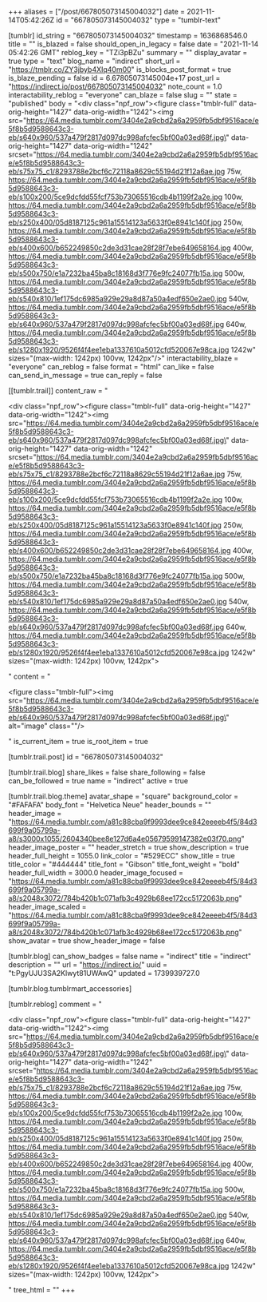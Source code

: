 +++
aliases = ["/post/667805073145004032"]
date = 2021-11-14T05:42:26Z
id = "667805073145004032"
type = "tumblr-text"

[tumblr]
id_string = "667805073145004032"
timestamp = 1636868546.0
title = ""
is_blazed = false
should_open_in_legacy = false
date = "2021-11-14 05:42:26 GMT"
reblog_key = "TZi3pBZu"
summary = ""
display_avatar = true
type = "text"
blog_name = "indirect"
short_url = "https://tmblr.co/ZY3jbyb4XIq40m00"
is_blocks_post_format = true
is_blaze_pending = false
id = 6.67805073145004e+17
post_url = "https://indirect.io/post/667805073145004032"
note_count = 1.0
interactability_reblog = "everyone"
can_blaze = false
slug = ""
state = "published"
body = "<div class=\"npf_row\"><figure class=\"tmblr-full\" data-orig-height=\"1427\" data-orig-width=\"1242\"><img src=\"https://64.media.tumblr.com/3404e2a9cbd2a6a2959fb5dbf9516ace/e5f8b5d9588643c3-eb/s640x960/537a479f2817d097dc998afcfec5bf00a03ed68f.jpg\" data-orig-height=\"1427\" data-orig-width=\"1242\" srcset=\"https://64.media.tumblr.com/3404e2a9cbd2a6a2959fb5dbf9516ace/e5f8b5d9588643c3-eb/s75x75_c1/8293788e2bcf6c72118a8629c55194d21f12a6ae.jpg 75w, https://64.media.tumblr.com/3404e2a9cbd2a6a2959fb5dbf9516ace/e5f8b5d9588643c3-eb/s100x200/5ce9dcfdd55fcf753b73065516cdb4b1199f2a2e.jpg 100w, https://64.media.tumblr.com/3404e2a9cbd2a6a2959fb5dbf9516ace/e5f8b5d9588643c3-eb/s250x400/05d8187125c961a15514123a5633f0e8941c140f.jpg 250w, https://64.media.tumblr.com/3404e2a9cbd2a6a2959fb5dbf9516ace/e5f8b5d9588643c3-eb/s400x600/b652249850c2de3d31cae28f28f7ebe649658164.jpg 400w, https://64.media.tumblr.com/3404e2a9cbd2a6a2959fb5dbf9516ace/e5f8b5d9588643c3-eb/s500x750/e1a7232ba45ba8c18168d3f776e9fc24077fb15a.jpg 500w, https://64.media.tumblr.com/3404e2a9cbd2a6a2959fb5dbf9516ace/e5f8b5d9588643c3-eb/s540x810/1ef175dc6985a929e29a8d87a50a4edf650e2ae0.jpg 540w, https://64.media.tumblr.com/3404e2a9cbd2a6a2959fb5dbf9516ace/e5f8b5d9588643c3-eb/s640x960/537a479f2817d097dc998afcfec5bf00a03ed68f.jpg 640w, https://64.media.tumblr.com/3404e2a9cbd2a6a2959fb5dbf9516ace/e5f8b5d9588643c3-eb/s1280x1920/9526f4f4ee1eba1337610a5012cfd520067e98ca.jpg 1242w\" sizes=\"(max-width: 1242px) 100vw, 1242px\"/></figure></div>"
interactability_blaze = "everyone"
can_reblog = false
format = "html"
can_like = false
can_send_in_message = true
can_reply = false

[[tumblr.trail]]
content_raw = "<p><div class=\"npf_row\"><figure class=\"tmblr-full\" data-orig-height=\"1427\" data-orig-width=\"1242\"><img src=\"https://64.media.tumblr.com/3404e2a9cbd2a6a2959fb5dbf9516ace/e5f8b5d9588643c3-eb/s640x960/537a479f2817d097dc998afcfec5bf00a03ed68f.jpg\" data-orig-height=\"1427\" data-orig-width=\"1242\" srcset=\"https://64.media.tumblr.com/3404e2a9cbd2a6a2959fb5dbf9516ace/e5f8b5d9588643c3-eb/s75x75_c1/8293788e2bcf6c72118a8629c55194d21f12a6ae.jpg 75w, https://64.media.tumblr.com/3404e2a9cbd2a6a2959fb5dbf9516ace/e5f8b5d9588643c3-eb/s100x200/5ce9dcfdd55fcf753b73065516cdb4b1199f2a2e.jpg 100w, https://64.media.tumblr.com/3404e2a9cbd2a6a2959fb5dbf9516ace/e5f8b5d9588643c3-eb/s250x400/05d8187125c961a15514123a5633f0e8941c140f.jpg 250w, https://64.media.tumblr.com/3404e2a9cbd2a6a2959fb5dbf9516ace/e5f8b5d9588643c3-eb/s400x600/b652249850c2de3d31cae28f28f7ebe649658164.jpg 400w, https://64.media.tumblr.com/3404e2a9cbd2a6a2959fb5dbf9516ace/e5f8b5d9588643c3-eb/s500x750/e1a7232ba45ba8c18168d3f776e9fc24077fb15a.jpg 500w, https://64.media.tumblr.com/3404e2a9cbd2a6a2959fb5dbf9516ace/e5f8b5d9588643c3-eb/s540x810/1ef175dc6985a929e29a8d87a50a4edf650e2ae0.jpg 540w, https://64.media.tumblr.com/3404e2a9cbd2a6a2959fb5dbf9516ace/e5f8b5d9588643c3-eb/s640x960/537a479f2817d097dc998afcfec5bf00a03ed68f.jpg 640w, https://64.media.tumblr.com/3404e2a9cbd2a6a2959fb5dbf9516ace/e5f8b5d9588643c3-eb/s1280x1920/9526f4f4ee1eba1337610a5012cfd520067e98ca.jpg 1242w\" sizes=\"(max-width: 1242px) 100vw, 1242px\"></figure></div></p>"
content = "<p><figure class=\"tmblr-full\"><img src=\"https://64.media.tumblr.com/3404e2a9cbd2a6a2959fb5dbf9516ace/e5f8b5d9588643c3-eb/s640x960/537a479f2817d097dc998afcfec5bf00a03ed68f.jpg\" alt=\"image\" class=\"\"/></figure></p>"
is_current_item = true
is_root_item = true

[tumblr.trail.post]
id = "667805073145004032"

[tumblr.trail.blog]
share_likes = false
share_following = false
can_be_followed = true
name = "indirect"
active = true

[tumblr.trail.blog.theme]
avatar_shape = "square"
background_color = "#FAFAFA"
body_font = "Helvetica Neue"
header_bounds = ""
header_image = "https://64.media.tumblr.com/a81c88cba9f9993dee9ce842eeeeb4f5/84d3699f9a05799a-a8/s3000x1055/2604340bee8e127d6a4e05679599147382e03f70.png"
header_image_poster = ""
header_stretch = true
show_description = true
header_full_height = 1055.0
link_color = "#529ECC"
show_title = true
title_color = "#444444"
title_font = "Gibson"
title_font_weight = "bold"
header_full_width = 3000.0
header_image_focused = "https://64.media.tumblr.com/a81c88cba9f9993dee9ce842eeeeb4f5/84d3699f9a05799a-a8/s2048x3072/784b420b1c071afb3c4929b68ee172cc5172063b.png"
header_image_scaled = "https://64.media.tumblr.com/a81c88cba9f9993dee9ce842eeeeb4f5/84d3699f9a05799a-a8/s2048x3072/784b420b1c071afb3c4929b68ee172cc5172063b.png"
show_avatar = true
show_header_image = false

[tumblr.blog]
can_show_badges = false
name = "indirect"
title = "indirect"
description = ""
url = "https://indirect.io/"
uuid = "t:PgyUJU3SA2Klwyt81UWAwQ"
updated = 1739939727.0

[tumblr.blog.tumblrmart_accessories]

[tumblr.reblog]
comment = "<p><div class=\"npf_row\"><figure class=\"tmblr-full\" data-orig-height=\"1427\" data-orig-width=\"1242\"><img src=\"https://64.media.tumblr.com/3404e2a9cbd2a6a2959fb5dbf9516ace/e5f8b5d9588643c3-eb/s640x960/537a479f2817d097dc998afcfec5bf00a03ed68f.jpg\" data-orig-height=\"1427\" data-orig-width=\"1242\" srcset=\"https://64.media.tumblr.com/3404e2a9cbd2a6a2959fb5dbf9516ace/e5f8b5d9588643c3-eb/s75x75_c1/8293788e2bcf6c72118a8629c55194d21f12a6ae.jpg 75w, https://64.media.tumblr.com/3404e2a9cbd2a6a2959fb5dbf9516ace/e5f8b5d9588643c3-eb/s100x200/5ce9dcfdd55fcf753b73065516cdb4b1199f2a2e.jpg 100w, https://64.media.tumblr.com/3404e2a9cbd2a6a2959fb5dbf9516ace/e5f8b5d9588643c3-eb/s250x400/05d8187125c961a15514123a5633f0e8941c140f.jpg 250w, https://64.media.tumblr.com/3404e2a9cbd2a6a2959fb5dbf9516ace/e5f8b5d9588643c3-eb/s400x600/b652249850c2de3d31cae28f28f7ebe649658164.jpg 400w, https://64.media.tumblr.com/3404e2a9cbd2a6a2959fb5dbf9516ace/e5f8b5d9588643c3-eb/s500x750/e1a7232ba45ba8c18168d3f776e9fc24077fb15a.jpg 500w, https://64.media.tumblr.com/3404e2a9cbd2a6a2959fb5dbf9516ace/e5f8b5d9588643c3-eb/s540x810/1ef175dc6985a929e29a8d87a50a4edf650e2ae0.jpg 540w, https://64.media.tumblr.com/3404e2a9cbd2a6a2959fb5dbf9516ace/e5f8b5d9588643c3-eb/s640x960/537a479f2817d097dc998afcfec5bf00a03ed68f.jpg 640w, https://64.media.tumblr.com/3404e2a9cbd2a6a2959fb5dbf9516ace/e5f8b5d9588643c3-eb/s1280x1920/9526f4f4ee1eba1337610a5012cfd520067e98ca.jpg 1242w\" sizes=\"(max-width: 1242px) 100vw, 1242px\"></figure></div></p>"
tree_html = ""
+++
